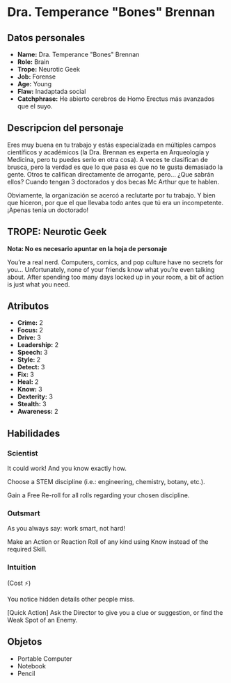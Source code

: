 
# Dra. Temperance "Bones" Brennan

## Datos personales

* **Name:** Dra. Temperance "Bones" Brennan
* **Role:** Brain
* **Trope:** Neurotic Geek
* **Job:** Forense
* **Age:** Young
* **Flaw:** Inadaptada social
* **Catchphrase:** He abierto cerebros de Homo Erectus más avanzados que el suyo.

## Descripcion del personaje

Eres muy buena en tu trabajo y estás especializada en múltiples campos científicos y académicos (la Dra. Brennan es experta en Arqueología y Medicina, pero tu puedes serlo en otra cosa). A veces te clasifican de brusca, pero la verdad es que lo que pasa es que no te gusta demasiado la gente. Otros te califican directamente de arrogante, pero... ¿Que sabrán ellos? Cuando tengan 3 doctorados y dos becas Mc Arthur que te hablen.

Obviamente, la organización se acercó a reclutarte por tu trabajo. Y bien que hiceron, por que el que llevaba todo antes que tú era un incompetente. ¡Apenas tenía un doctorado!


## TROPE: Neurotic Geek

**Nota: No es necesario apuntar en la hoja de personaje**

You’re a real nerd. Computers, comics, and pop culture have no secrets for you... Unfortunately, none of your friends know what you’re even talking about. After spending too many days locked up in your room, a bit of action is just what you need.

## Atributos

* **Crime:** 2
* **Focus:** 2
* **Drive:** 3
* **Leadership:** 2
* **Speech:** 3
* **Style:** 2
* **Detect:** 3
* **Fix:** 3
* **Heal:** 2
* **Know:** 3
* **Dexterity:** 3
* **Stealth:** 3
* **Awareness:** 2


## Habilidades

### Scientist

It could work! And you know exactly how.

Choose a STEM discipline (i.e.: engineering, chemistry, botany, etc.).

Gain a Free Re-roll for all rolls regarding your chosen discipline.


### Outsmart

As you always say: work smart, not hard!

Make an Action or Reaction Roll of any kind using Know instead of the required Skill.


### Intuition

(Cost ⚡)

You notice hidden details other people miss.

[Quick Action] Ask the Director to give you a clue or suggestion, or find the Weak Spot of an Enemy.




## Objetos

* Portable Computer
* Notebook
* Pencil


